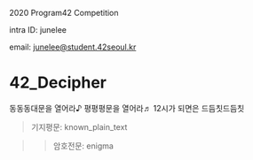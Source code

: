 2020 Program42 Competition

intra ID: junelee

email: junelee@student.42seoul.kr

# 42_Decipher
동동동대문을 열어라♪ 평평평문을 열어라♬ 12시가 되면은 드듬칫드듬칫

> 기지평문: known_plain_text

>> 암호전문: enigma
